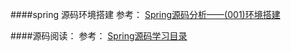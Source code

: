 
####spring 源码环境搭建
参考：
[Spring源码分析——(001)环境搭建](https://www.ancii.com/aeha5deeb/)


####源码阅读：
参考：
[Spring源码学习目录](https://juejin.im/post/5e58d25be51d452728647251#h-1)